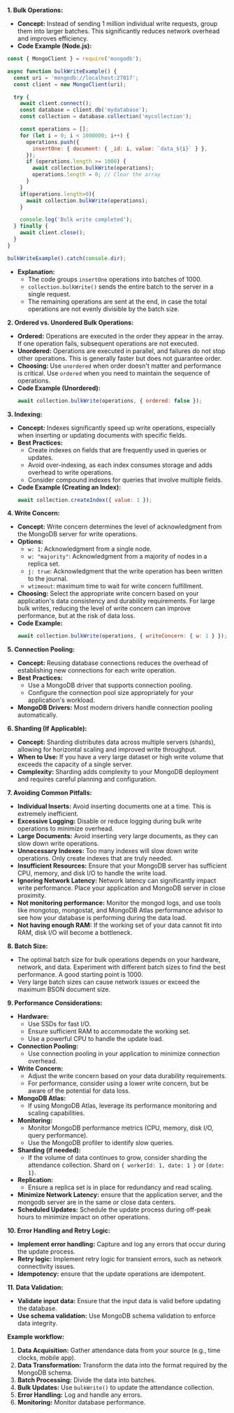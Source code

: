 
**1. Bulk Operations:**

* **Concept:** Instead of sending 1 million individual write requests, group them into larger batches. This significantly reduces network overhead and improves efficiency.
* **Code Example (Node.js):**

```javascript
const { MongoClient } = require('mongodb');

async function bulkWriteExample() {
  const uri = 'mongodb://localhost:27017';
  const client = new MongoClient(uri);

  try {
    await client.connect();
    const database = client.db('mydatabase');
    const collection = database.collection('mycollection');

    const operations = [];
    for (let i = 0; i < 1000000; i++) {
      operations.push({
        insertOne: { document: { _id: i, value: `data_${i}` } },
      });
      if (operations.length >= 1000) {
        await collection.bulkWrite(operations);
        operations.length = 0; // Clear the array
      }
    }
    if(operations.length>0){
      await collection.bulkWrite(operations);
    }

    console.log('Bulk write completed');
  } finally {
    await client.close();
  }
}

bulkWriteExample().catch(console.dir);

```

* **Explanation:**
    * The code groups `insertOne` operations into batches of 1000.
    * `collection.bulkWrite()` sends the entire batch to the server in a single request.
    * The remaining operations are sent at the end, in case the total operations are not evenly divisible by the batch size.

**2. Ordered vs. Unordered Bulk Operations:**

* **Ordered:** Operations are executed in the order they appear in the array. If one operation fails, subsequent operations are not executed.
* **Unordered:** Operations are executed in parallel, and failures do not stop other operations. This is generally faster but does not guarantee order.
* **Choosing:** Use `unordered` when order doesn't matter and performance is critical. Use `ordered` when you need to maintain the sequence of operations.
* **Code Example (Unordered):**
    ```javascript
    await collection.bulkWrite(operations, { ordered: false });
    ```

**3. Indexing:**

* **Concept:** Indexes significantly speed up write operations, especially when inserting or updating documents with specific fields.
* **Best Practices:**
    * Create indexes on fields that are frequently used in queries or updates.
    * Avoid over-indexing, as each index consumes storage and adds overhead to write operations.
    * Consider compound indexes for queries that involve multiple fields.
* **Code Example (Creating an Index):**
    ```javascript
    await collection.createIndex({ value: 1 });
    ```

**4. Write Concern:**

* **Concept:** Write concern determines the level of acknowledgment from the MongoDB server for write operations.
* **Options:**
    * `w: 1`: Acknowledgment from a single node.
    * `w: "majority"`: Acknowledgment from a majority of nodes in a replica set.
    * `j: true`: Acknowledgment that the write operation has been written to the journal.
    * `wtimeout`: maximum time to wait for write concern fulfillment.
* **Choosing:** Select the appropriate write concern based on your application's data consistency and durability requirements. For large bulk writes, reducing the level of write concern can improve performance, but at the risk of data loss.
* **Code Example:**
    ```javascript
    await collection.bulkWrite(operations, { writeConcern: { w: 1 } });
    ```

**5. Connection Pooling:**

* **Concept:** Reusing database connections reduces the overhead of establishing new connections for each write operation.
* **Best Practices:**
    * Use a MongoDB driver that supports connection pooling.
    * Configure the connection pool size appropriately for your application's workload.
* **MongoDB Drivers:** Most modern drivers handle connection pooling automatically.

**6. Sharding (If Applicable):**

* **Concept:** Sharding distributes data across multiple servers (shards), allowing for horizontal scaling and improved write throughput.
* **When to Use:** If you have a very large dataset or high write volume that exceeds the capacity of a single server.
* **Complexity:** Sharding adds complexity to your MongoDB deployment and requires careful planning and configuration.

**7. Avoiding Common Pitfalls:**

* **Individual Inserts:** Avoid inserting documents one at a time. This is extremely inefficient.
* **Excessive Logging:** Disable or reduce logging during bulk write operations to minimize overhead.
* **Large Documents:** Avoid inserting very large documents, as they can slow down write operations.
* **Unnecessary Indexes:** Too many indexes will slow down write operations. Only create indexes that are truly needed.
* **Insufficient Resources:** Ensure that your MongoDB server has sufficient CPU, memory, and disk I/O to handle the write load.
* **Ignoring Network Latency:** Network latency can significantly impact write performance. Place your application and MongoDB server in close proximity.
* **Not monitoring performance:** Monitor the mongod logs, and use tools like mongotop, mongostat, and MongoDB Atlas performance advisor to see how your database is performing during the data load.
* **Not having enough RAM:** If the working set of your data cannot fit into RAM, disk I/O will become a bottleneck.

**8. Batch Size:**

* The optimal batch size for bulk operations depends on your hardware, network, and data. Experiment with different batch sizes to find the best performance. A good starting point is 1000.
* Very large batch sizes can cause network issues or exceed the maximum BSON document size.

**9. Performance Considerations:**

* **Hardware:**
    * Use SSDs for fast I/O.
    * Ensure sufficient RAM to accommodate the working set.
    * Use a powerful CPU to handle the update load.
* **Connection Pooling:**
    * Use connection pooling in your application to minimize connection overhead.
* **Write Concern:**
    * Adjust the write concern based on your data durability requirements.
    * For performance, consider using a lower write concern, but be aware of the potential for data loss.
* **MongoDB Atlas:**
    * If using MongoDB Atlas, leverage its performance monitoring and scaling capabilities.
* **Monitoring:**
    * Monitor MongoDB performance metrics (CPU, memory, disk I/O, query performance).
    * Use the MongoDB profiler to identify slow queries.
* **Sharding (if needed):**
    * If the volume of data continues to grow, consider sharding the attendance collection. Shard on `{ workerId: 1, date: 1 }` or `{date: 1}`.
* **Replication:**
    * Ensure a replica set is in place for redundancy and read scaling.
* **Minimize Network Latency:** ensure that the application server, and the mongodb server are in the same or close data centers.
* **Scheduled Updates:** Schedule the update process during off-peak hours to minimize impact on other operations.

**10. Error Handling and Retry Logic:**

* **Implement error handling:** Capture and log any errors that occur during the update process.
* **Retry logic:** Implement retry logic for transient errors, such as network connectivity issues.
* **Idempotency:** ensure that the update operations are idempotent.

**11. Data Validation:**

* **Validate input data:** Ensure that the input data is valid before updating the database.
* **Use schema validation:** Use MongoDB schema validation to enforce data integrity.

**Example workflow:**

1.  **Data Acquisition:** Gather attendance data from your source (e.g., time clocks, mobile app).
2.  **Data Transformation:** Transform the data into the format required by the MongoDB schema.
3.  **Batch Processing:** Divide the data into batches.
4.  **Bulk Updates:** Use `bulkWrite()` to update the attendance collection.
5.  **Error Handling:** Log and handle any errors.
6.  **Monitoring:** Monitor database performance.



